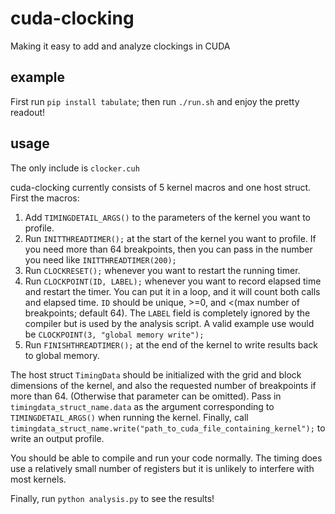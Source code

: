# cuda-clocking
Making it easy to add and analyze clockings in CUDA

## example

First run `pip install tabulate`; then run `./run.sh` and enjoy the pretty readout!

## usage

The only include is `clocker.cuh`

cuda-clocking currently consists of 5 kernel macros and one host struct. First the macros:
1. Add `TIMINGDETAIL_ARGS()` to the parameters of the kernel you want to profile.
2. Run `INITTHREADTIMER();` at the start of the kernel you want to profile. If you need more than 64 breakpoints, then you can pass in the number you need like `INITTHREADTIMER(200);`
3. Run `CLOCKRESET();` whenever you want to restart the running timer.
4. Run `CLOCKPOINT(ID, LABEL);` whenever you want to record elapsed time and restart the timer. You can put it in a loop, and it will count both calls and elapsed time. `ID` should be unique, >=0, and <(max number of breakpoints; default 64). The `LABEL` field is completely ignored by the compiler but is used by the analysis script. A valid example use would be `CLOCKPOINT(3, "global memory write");`
5. Run `FINISHTHREADTIMER();` at the end of the kernel to write results back to global memory.

The host struct `TimingData` should be initialized with the grid and block dimensions of the kernel, and also the requested number of breakpoints if more than 64. (Otherwise that parameter can be omitted). Pass in `timingdata_struct_name.data` as the argument corresponding to `TIMINGDETAIL_ARGS()` when running the kernel. Finally, call `timingdata_struct_name.write("path_to_cuda_file_containing_kernel");` to write an output profile.

You should be able to compile and run your code normally. The timing does use a relatively small number of registers but it is unlikely to interfere with most kernels.

Finally, run `python analysis.py` to see the results!